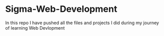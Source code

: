 # Sigma-Web-Development
In this repo I have pushed all the files and projects I did during my journey of learning Web Devlopment
